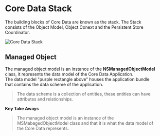 # Core Data Stack

The building blocks of Core Data are known as the stack. The Stack consists of the Object Model, Object Conext and the Persistent Store Coordinator. 

![Core Data Stack](https://user-images.githubusercontent.com/64448202/173053276-760714a9-69a1-4542-aee9-a0182c992e60.jpeg)


## Managed Object

The managed object model is an instance of the **NSManagedObjectModel** class, it represents the data model of the Core Data Application.  
The data model "purple rectangle above" houses the application bundle that contains the data scheme of the application.

> The data scheme is a collection of entities, these entities can have attributes and relationships.

**Key Take Aways**
> The managed object model is an instance of the MSMabagedObjectModel class and that it is what the data model of the Core Data represents.  
